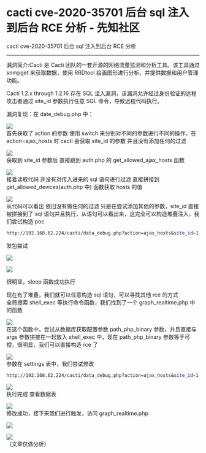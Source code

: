 

# cacti cve-2020-35701 后台 sql 注入到后台 RCE 分析 - 先知社区

cacti cve-2020-35701 后台 sql 注入到后台 RCE 分析

- - -

漏洞简介:Cacti 是 Cacti 团队的一套开源的网络流量监测和分析工具。该工具通过 snmpget 来获取数据，使用 RRDtool 绘画图形进行分析，并提供数据和用户管理功能。

Cacti 1.2.x through 1.2.16 存在 SQL 注入漏洞，该漏洞允许经过身份验证的远程攻击者通过 site\_id 参数执行任意 SQL 命令，导致远程代码执行。

漏洞复现：在 date\_debug.php 中：

[![](assets/1700100104-2a46dee8036a60e27495d5bc1bb9cdff.png)](https://xzfile.aliyuncs.com/media/upload/picture/20231115135220-2462b584-837b-1.png)  
首先获取了 action 的参数 使用 switch 来分别对不同的参数进行不同的操作，在 action=ajax\_hosts 时 cacti 会获取 site\_id 的参数 并且没有添加任何的过滤

[![](assets/1700100104-a552c2abc55f68c6ff24589f3dc85fa9.png)](https://xzfile.aliyuncs.com/media/upload/picture/20231115135243-31b1a6aa-837b-1.png)  
获取到 site\_id 参数后 直接跳到 auth.php 的 get\_allowed\_ajax\_hosts 函数

[![](assets/1700100104-f3214af4f10a29c819894a91f45c1254.png)](https://xzfile.aliyuncs.com/media/upload/picture/20231115135301-3c86acf6-837b-1.png)  
接着读取代码 并没有对传入进来的 sql 语句进行过滤 直接拼接到 get\_allowed\_devices(auth.php 中) 函数获取 hosts 的值

[![](assets/1700100104-c634598bfa8c5486f29e00e8e282b8db.png)](https://xzfile.aliyuncs.com/media/upload/picture/20231115135322-48c3067c-837b-1.png)  
从代码可以看出 依旧没有做任何的过滤 只是在尝试添加其他的参数，site\_id 直接被拼接到了 sql 语句并且执行，从语句可以看出来，这完全可以构造堆叠注入，我们尝试构造 poc

```bash
http://192.168.62.224/cacti/data_debug.php?action=ajax_hosts&site_id=1;select sleep(10)-- -
```

发包尝试

[![](assets/1700100104-6ad83719227e16e196acb0a7f38ce1e4.png)](https://xzfile.aliyuncs.com/media/upload/picture/20231115135403-615d4102-837b-1.png)

[![](assets/1700100104-4a47e06fd353dc466f996794e5dbe704.png)](https://xzfile.aliyuncs.com/media/upload/picture/20231115135414-67eebfaa-837b-1.png)

很明显，sleep 函数成功执行

现在有了堆叠，我们就可以任意构造 sql 语句，可以寻找其他 rce 的方式  
全局搜索 shell\_exec 等执行命令函数，我们找到了一个 graph\_realtime.php 中的函数

[![](assets/1700100104-999f8d5fa8c8e36b0740536f226d8cd8.png)](https://xzfile.aliyuncs.com/media/upload/picture/20231115135428-708f4f8a-837b-1.png)  
在这个函数中，尝试从数据库获取配置参数 path\_php\_binary 参数，并且直接与 args 参数拼接在一起放入 shell\_exec 中，现在 path\_php\_binary 参数等于可控，很明显，我们可以直接构造 rce 了

[![](assets/1700100104-c438527135bc55b1fd697a279627ade8.png)](https://xzfile.aliyuncs.com/media/upload/picture/20231115135459-831aa5e6-837b-1.png)  
参数在 settings 表中，我们尝试修改

```bash
http://192.168.62.224/cacti/data_debug.php?action=ajax_hosts&site_id=1;update settings set value='whoami > /tmp/9.txt;' where name='path_php_binary';-- -
```

[![](assets/1700100104-549d374ded12cd1b398c951983128c91.png)](https://xzfile.aliyuncs.com/media/upload/picture/20231115135532-965d0e3c-837b-1.png)  
执行完成 查看数据表

[![](assets/1700100104-abac1f017efe650c64e6b0b712cd7dae.png)](https://xzfile.aliyuncs.com/media/upload/picture/20231115135553-a33f2fc2-837b-1.png)  
修改成功，接下来我们进行触发，访问 graph\_realtime.php

[![](assets/1700100104-5fd419f9d057ba83151717e01f42f71f.png)](https://xzfile.aliyuncs.com/media/upload/picture/20231115135613-af1fea48-837b-1.png)

[![](assets/1700100104-d9b23177e15e822e30ec75a3bb972b91.png)](https://xzfile.aliyuncs.com/media/upload/picture/20231115135623-b4f38092-837b-1.png)  
（文章仅做分析）

